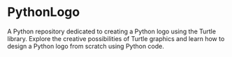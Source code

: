 # PythonLogo
A Python repository dedicated to creating a Python logo using the Turtle library. Explore the creative possibilities of Turtle graphics and learn how to design a Python logo from scratch using Python code.
